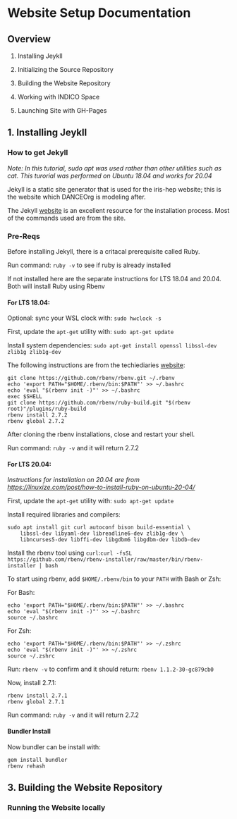 # Website Setup Documentation
## Overview

1. Installing Jeykll

2. Initializing the Source Repository

3. Building the Website Repository

4. Working with INDICO Space

5. Launching Site with GH-Pages

## 1. Installing Jeykll

### How to get Jekyll

*Note: In this tutorial, sudo apt was used rather than other utilities such as cat. This turorial was performed on Ubuntu 18.04 and works for 20.04*

Jekyll is a static site generator that is used for the iris-hep website; this is the website which DANCEOrg is modeling after. 

The Jekyll [website](https://jekyllrb.com/) is an excellent resource for the installation process. Most of the commands used are from the site. 

### Pre-Reqs

Before installing Jekyll, there is a critacal prerequisite called Ruby. 

Run command: `ruby -v` to see if ruby is already installed

If not installed here are the separate instructions for LTS 18.04 and 20.04. Both will install Ruby using Rbenv

#### For LTS 18.04:

Optional: sync your WSL clock with: `sudo hwclock -s`

First, update the `apt-get` utility with: `sudo apt-get update`

Install system dependencies: `sudo apt-get install openssl libssl-dev zlib1g zlib1g-dev`

The following instructions are from the techiediaries [website](https://www.techiediaries.com/install-ruby-2-7-rails-6-ubuntu-20-04/):
  
```
git clone https://github.com/rbenv/rbenv.git ~/.rbenv
echo 'export PATH="$HOME/.rbenv/bin:$PATH"' >> ~/.bashrc
echo 'eval "$(rbenv init -)"' >> ~/.bashrc
exec $SHELL
git clone https://github.com/rbenv/ruby-build.git "$(rbenv root)"/plugins/ruby-build
rbenv install 2.7.2
rbenv global 2.7.2
```
After cloning the rbenv installations, close and restart your shell. 

Run command: `ruby -v` and it will return 2.7.2

#### For LTS 20.04:
*Instructions for installation on 20.04 are from https://linuxize.com/post/how-to-install-ruby-on-ubuntu-20-04/*

First, update the `apt-get` utility with: `sudo apt-get update`

Install required libraries and compilers:

```
sudo apt install git curl autoconf bison build-essential \
    libssl-dev libyaml-dev libreadline6-dev zlib1g-dev \
    libncurses5-dev libffi-dev libgdbm6 libgdbm-dev libdb-dev
```

Install the rbenv tool using `curl`:`curl -fsSL https://github.com/rbenv/rbenv-installer/raw/master/bin/rbenv-installer | bash`

To start using rbenv, add `$HOME/.rbenv/bin` to your `PATH` with Bash or Zsh: 

For Bash:

```
echo 'export PATH="$HOME/.rbenv/bin:$PATH"' >> ~/.bashrc
echo 'eval "$(rbenv init -)"' >> ~/.bashrc
source ~/.bashrc
```

For Zsh:

```
echo 'export PATH="$HOME/.rbenv/bin:$PATH"' >> ~/.zshrc
echo 'eval "$(rbenv init -)"' >> ~/.zshrc
source ~/.zshrc
```

Run: `rbenv -v` to confirm and it should return: `rbenv 1.1.2-30-gc879cb0` 

Now, install 2.7.1: 

```
rbenv install 2.7.1
rbenv global 2.7.1
```
Run command: `ruby -v` and it will return 2.7.2


#### Bundler Install 
Now bundler can be install with: 

```
gem install bundler
rbenv rehash
```
## 3. Building the Website Repository

### Running the Website locally


